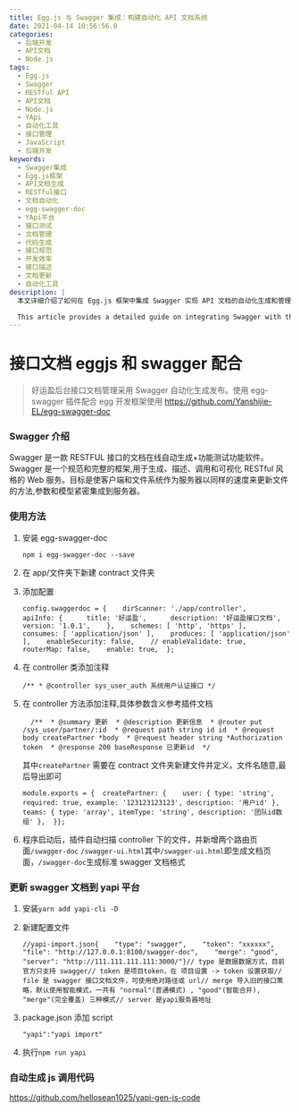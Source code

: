 ```yaml
---
title: Egg.js 与 Swagger 集成：构建自动化 API 文档系统
date: 2021-04-14 10:56:56.0
categories:
  - 后端开发
  - API文档
  - Node.js
tags:
  - Egg.js
  - Swagger
  - RESTful API
  - API文档
  - Node.js
  - YApi
  - 自动化工具
  - 接口管理
  - JavaScript
  - 后端开发
keywords:
  - Swagger集成
  - Egg.js框架
  - API文档生成
  - RESTful接口
  - 文档自动化
  - egg-swagger-doc
  - YApi平台
  - 接口测试
  - 文档管理
  - 代码生成
  - 接口规范
  - 开发效率
  - 接口描述
  - 文档更新
  - 自动化工具
description: |
  本文详细介绍了如何在 Egg.js 框架中集成 Swagger 实现 API 文档的自动化生成和管理。文章涵盖了完整的实现流程，包括 Swagger 的安装配置、注释规范、文档生成等核心内容。主要特性包括：使用 egg-swagger-doc 插件实现接口文档自动生成、通过代码注释定义 API 信息、配置 Swagger UI 在线文档界面、集成 YApi 平台进行文档同步、自动生成接口调用代码等。文章还详细说明了如何通过注释定义接口参数、响应格式，以及如何使用 contract 文件定义数据模型。通过这套解决方案，开发团队可以实现接口文档的实时更新，提高开发效率和协作质量。

  This article provides a detailed guide on integrating Swagger with the Egg.js framework to achieve automated API documentation generation and management. The article covers the complete implementation process, including Swagger installation and configuration, comment specifications, and document generation. Key features include: using the egg-swagger-doc plugin for automatic API documentation generation, defining API information through code comments, configuring Swagger UI for online documentation interface, integrating with the YApi platform for document synchronization, and automatically generating interface calling code. The article also explains in detail how to define interface parameters and response formats through comments, and how to use contract files to define data models. Through this solution, development teams can achieve real-time updates of interface documentation, improving development efficiency and collaboration quality.
---
```


# 接口文档 eggjs 和 swagger 配合

> 好运盈后台接口文档管理采用 Swagger 自动化生成发布。使用 egg-swagger 插件配合 egg 开发框架使用 https://github.com/Yanshijie-EL/egg-swagger-doc

### Swagger 介绍

Swagger 是一款 RESTFUL 接口的文档在线自动生成+功能测试功能软件。Swagger 是一个规范和完整的框架,用于生成、描述、调用和可视化 RESTful 风格的 Web 服务。目标是使客户端和文件系统作为服务器以同样的速度来更新文件的方法,参数和模型紧密集成到服务器。

### 使用方法

1. 安装 egg-swagger-doc

   ```
   npm i egg-swagger-doc --save
   ```

2. 在 app/文件夹下新建 contract 文件夹
3. 添加配置

   ```
   config.swaggerdoc = {    dirScanner: './app/controller',    apiInfo: {      title: '好运盈',      description: '好运盈接口文档',      version: '1.0.1',    },    schemes: [ 'http', 'https' ],    consumes: [ 'application/json' ],    produces: [ 'application/json' ],    enableSecurity: false,    // enableValidate: true,    routerMap: false,    enable: true,  };
   ```

4. 在 controller 类添加注释

   ```
   /** * @controller sys_user_auth 系统用户认证接口 */
   ```

5. 在 controller 方法添加注释,具体参数含义参考插件文档

   ```
     /**  * @summary 更新  * @description 更新信息  * @router put /sys_user/partner/:id  * @request path string id id  * @request body createPartner *body  * @request header string *Authorization token  * @response 200 baseResponse 已更新id  */
   ```

   其中`createPartner` 需要在 contract 文件夹新建文件并定义，文件名随意,最后导出即可

   ```
   module.exports = {  createPartner: {    user: { type: 'string', required: true, example: '123123123123', description: '用户id' },    teams: { type: 'array', itemType: 'string', description: '团队id数组' },  }};
   ```

6. 程序启动后，插件自动扫描 controller 下的文件，并新增两个路由页面`/swagger-doc` `/swagger-ui.html`其中`/swagger-ui.html`即生成文档页面，`/swagger-doc`生成标准 swagger 文档格式

### 更新 swagger 文档到 yapi 平台

1. 安装`yarn add yapi-cli -D`
2. 新建配置文件

   ```
   //yapi-import.json{    "type": "swagger",    "token": "xxxxxx",    "file": "http://127.0.0.1:8100/swagger-doc",    "merge": "good",    "server": "http://111.111.111.111:3000/"}// type 是数据数据方式，目前官方只支持 swagger// token 是项目token，在 项目设置 -> token 设置获取// file 是 swagger 接口文档文件，可使用绝对路径或 url// merge 导入旧的接口策略，默认使用智能模式，一共有 "normal"(普通模式) , "good"(智能合并), "merge"(完全覆盖) 三种模式// server 是yapi服务器地址
   ```

3. package.json 添加 script

   ```
   "yapi":"yapi import"
   ```

4. 执行`npm run yapi`

### 自动生成 js 调用代码

https://github.com/hellosean1025/yapi-gen-js-code
